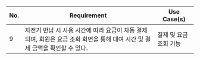 | No. | Requirement                                                                                                                 | Use Case(s)            |
| --- | --------------------------------------------------------------------------------------------------------------------------- | ---------------------- |
| 9   | 자전거 반납 시 사용 시간에 따라 요금이 자동 결제되며, 회원은 요금 조회 화면을 통해 대여 시간 및 결제 금액을 확인할 수 있다. | 결제 및 요금 조회 기능 |
